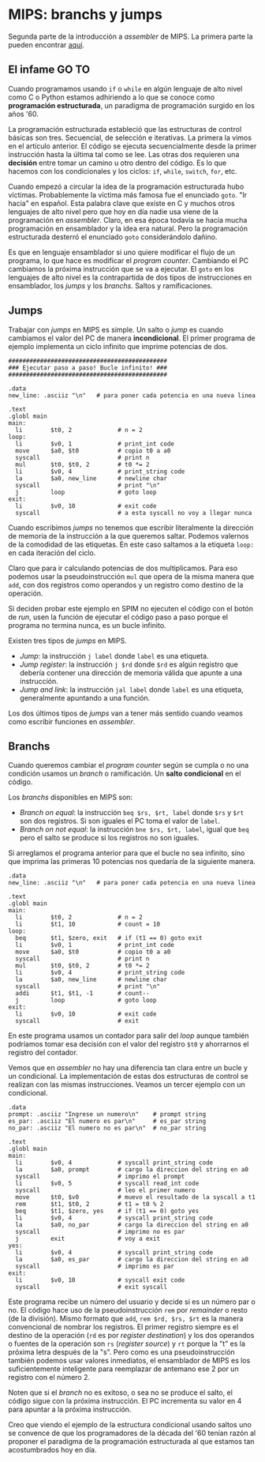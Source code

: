# MIPS: branchs y jumps

Segunda parte de la introducción a _assembler_ de MIPS. La primera parte la pueden encontrar [aquí](https://la35.net/orga/mips-intro.html).

## El infame GO TO

Cuando programamos usando `if` o `while` en algún lenguaje de alto nivel como C o Python estamos adhiriendo a lo que se conoce como **programación estructurada**, un paradigma de programación surgido en los años '60.

La programación estructurada estableció que las estructuras de control básicas son tres. Secuencial, de selección e iterativas. La primera la vimos en el artículo anterior. El código se ejecuta secuencialmente desde la primer instrucción hasta la última tal como se lee. Las otras dos requieren una **decisión** entre tomar un camino u otro dentro del código. Es lo que hacemos con los condicionales y los ciclos: `if`, `while`, `switch`, `for`, etc.

Cuando empezó a circular la idea de la programación estructurada hubo víctimas. Probablemente la víctima más famosa fue el enunciado `goto`. "Ir hacia" en español. Esta palabra clave que existe en C y muchos otros lenguajes de alto nivel pero que hoy en día nadie usa viene de la programación en _assembler_. Claro, en esa época todavía se hacía mucha programación en ensamblador y la idea era natural. Pero la programación estructurada desterró el enunciado `goto` considerándolo dañino.

Es que en lenguaje ensamblador si uno quiere modificar el flujo de un programa, lo que hace es modificar el _program counter_. Cambiando el PC cambiamos la próxima instrucción que se va a ejecutar. El `goto` en los lenguajes de alto nivel es la contrapartida de dos tipos de instrucciones en ensamblador, los _jumps_ y los _branchs_. Saltos y ramificaciones.

## Jumps

Trabajar con _jumps_ en MIPS es simple. Un salto o _jump_ es cuando cambiamos el valor del PC de manera **incondicional**. El primer programa de ejemplo implementa un ciclo infinito que imprime potencias de dos.

```
#############################################
### Ejecutar paso a paso! Bucle infinito! ###
#############################################

.data
new_line: .asciiz "\n"   # para poner cada potencia en una nueva linea

.text
.globl main
main:
  li        $t0, 2             # n = 2
loop:
  li        $v0, 1             # print_int code
  move      $a0, $t0           # copio t0 a a0
  syscall                      # print n
  mul       $t0, $t0, 2        # t0 *= 2
  li        $v0, 4             # print_string code
  la        $a0, new_line      # newline char
  syscall                      # print "\n"
  j         loop               # goto loop
exit:
  li        $v0, 10            # exit code
  syscall                      # a esta syscall no voy a llegar nunca
```

Cuando escribimos _jumps_ no tenemos que escribir literalmente la dirección de memoria de la instrucción a la que queremos saltar. Podemos valernos de la comodidad de las etiquetas. En este caso saltamos a la etiqueta `loop:` en cada iteración del ciclo.

Claro que para ir calculando potencias de dos multiplicamos. Para eso podemos usar la pseudoinstrucción `mul` que opera de la misma manera que `add`, con dos registros como operandos y un registro como destino de la operación.

Si deciden probar este ejemplo en SPIM no ejecuten el código con el botón de _run_, usen la función de ejecutar el código paso a paso porque el programa no termina nunca, es un bucle infinito.

Existen tres tipos de _jumps_ en MIPS.

- _Jump_: la instrucción `j label` donde `label` es una etiqueta.
- _Jump register_: la instrucción `j $rd` donde `$rd` es algún registro que debería contener una dirección de memoria válida que apunte a una instrucción.
- _Jump and link_: la instrucción `jal label` donde `label` es una etiqueta, generalmente apuntando a una función.

Los dos últimos tipos de _jumps_ van a tener más sentido cuando veamos como escribir funciones en _assembler_.   

## Branchs

Cuando queremos cambiar el _program counter_ según se cumpla o no una condición usamos un _branch_ o ramificación. Un **salto condicional** en el código.

Los _branchs_ disponibles en MIPS son:

- _Branch on equal_: la instrucción `beq $rs, $rt, label` donde `$rs` y `$rt` son dos registros. Si son iguales el PC toma el valor de `label`.
- _Branch on not equal_: la instrucción `bne $rs, $rt, label`, igual que `beq` pero el salto se produce si los registros no son iguales.

Si arreglamos el programa anterior para que el bucle no sea infinito, sino que imprima las primeras 10 potencias nos quedaría de la siguiente manera.

```
.data
new_line: .asciiz "\n"   # para poner cada potencia en una nueva linea

.text
.globl main
main:
  li        $t0, 2             # n = 2
  li        $t1, 10            # count = 10
loop:
  beq       $t1, $zero, exit   # if (t1 == 0) goto exit
  li        $v0, 1             # print_int code
  move      $a0, $t0           # copio t0 a a0
  syscall                      # print n
  mul       $t0, $t0, 2        # t0 *= 2
  li        $v0, 4             # print_string code
  la        $a0, new_line      # newline char
  syscall                      # print "\n"
  addi      $t1, $t1, -1       # count--
  j         loop               # goto loop
exit:
  li        $v0, 10            # exit code
  syscall                      # exit
```

En este programa usamos un contador para salir del _loop_ aunque también podríamos tomar esa decisión con el valor del registro `$t0` y ahorrarnos el registro del contador.

Vemos que en _assembler_ no hay una diferencia tan clara entre un bucle y un condicional. La implementación de estas dos estructuras de control se realizan con las mismas instrucciones. Veamos un tercer ejemplo con un condicional.

```
.data
prompt: .asciiz "Ingrese un numero\n"    # prompt string
es_par: .asciiz "El numero es par\n"     # es_par string
no_par: .asciiz "El numero no es par\n"  # no_par string

.text
.globl main
main:
  li        $v0, 4             # syscall print_string code
  la        $a0, prompt        # cargo la direccion del string en a0
  syscall                      # imprimo el prompt
  li        $v0, 5             # syscall read_int code
  syscall                      # leo el primer numero
  move      $t0, $v0           # muevo el resultado de la syscall a t1
  rem       $t1, $t0, 2        # t1 = t0 % 2
  beq       $t1, $zero, yes    # if (t1 == 0) goto yes
  li        $v0, 4             # syscall print_string code
  la        $a0, no_par        # cargo la direccion del string en a0
  syscall                      # imprimo no es par
  j         exit               # voy a exit
yes:
  li        $v0, 4             # syscall print_string code
  la        $a0, es_par        # cargo la direccion del string en a0
  syscall                      # imprimo es par
exit:
  li        $v0, 10            # syscall exit code
  syscall                      # exit syscall
```

Este programa recibe un número del usuario y decide si es un número par o no. El código hace uso de la pseudoinstrucción `rem` por _remainder_ o resto (de la división). Mismo formato que `add`, `rem $rd, $rs, $rt` es la manera convencional de nombrar los registros. El primer registro siempre es el destino de la operación (`rd` es por _register destination_) y los dos operandos o fuentes de la operación son `rs` (_register source_) y `rt` porque la "t" es la próxima letra después de la "s". Pero como es una pseudoinstrucción también podemos usar valores inmediatos, el ensamblador de MIPS es los suficientemente inteligente para reemplazar de antemano ese 2 por un registro con el número 2.

Noten que si el _branch_ no es exitoso, o sea no se produce el salto, el código sigue con la próxima instrucción. El PC incrementa su valor en 4 para apuntar a la próxima instrucción.

Creo que viendo el ejemplo de la estructura condicional usando saltos uno se convence de que los programadores de la década del '60 tenían razón al proponer el paradigma de la programación estructurada al que estamos tan acostumbrados hoy en día.
